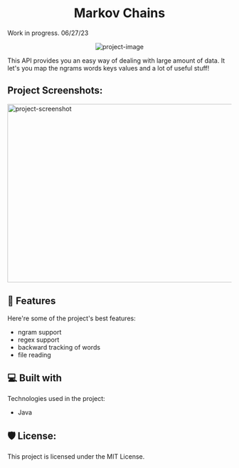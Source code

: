 <h1 align="center" id="title">Markov Chains</h1>

Work in progress. 06/27/23

<p align="center"><img src="https://socialify.git.ci/arthurbrenno/markovchains/image?font=Inter&amp;forks=1&amp;issues=1&amp;language=1&amp;name=1&amp;owner=1&amp;pattern=Solid&amp;pulls=1&amp;theme=Light" alt="project-image"></p>

<p id="description">This API provides you an easy way of dealing with large amount of data. It let's you map the ngrams words keys values and a lot of useful stuff!</p>

<h2>Project Screenshots:</h2>

<img src="https://cdn.discordapp.com/attachments/835536806262210560/1121455934384906240/image.png" alt="project-screenshot" width="1500" height="400/">

  
  
<h2>🧐 Features</h2>

Here're some of the project's best features:

*   ngram support
*   regex support
*   backward tracking of words
*   file reading

  
  
<h2>💻 Built with</h2>

Technologies used in the project:

*   Java

<h2>🛡️ License:</h2>

This project is licensed under the MIT License.

